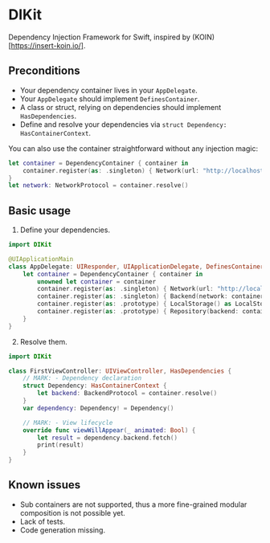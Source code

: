 # DIKit

Dependency Injection Framework for Swift, inspired by (KOIN)[https://insert-koin.io/].

## Preconditions

- Your dependency container lives in your `AppDelegate`.
- Your `AppDelegate` should implement `DefinesContainer`.
- A class or struct, relying on dependencies should implement `HasDependencies`.
- Define and resolve your dependencies via `struct Dependency: HasContainerContext`.

You can also use the container straightforward without any injection magic:

```swift
let container = DependencyContainer { container in
    container.register(as: .singleton) { Network(url: "http://localhost") as NetworkProtocol }
}
let network: NetworkProtocol = container.resolve()
```

## Basic usage

1. Define your dependencies.

```swift
import DIKit

@UIApplicationMain
class AppDelegate: UIResponder, UIApplicationDelegate, DefinesContainer {
    let container = DependencyContainer { container in
        unowned let container = container
        container.register(as: .singleton) { Network(url: "http://localhost") as NetworkProtocol }
        container.register(as: .singleton) { Backend(network: container.resolve()) as BackendProtocol }
        container.register(as: .prototype) { LocalStorage() as LocalStorageProtocol }
        container.register(as: .prototype) { Repository(backend: container.resolve(), storage: container.resolve()) as RepositoryProtocol }
    }
}

```

2. Resolve them.

```swift
import DIKit

class FirstViewController: UIViewController, HasDependencies {
    // MARK: - Dependency declaration
    struct Dependency: HasContainerContext {
        let backend: BackendProtocol = container.resolve()
    }
    var dependency: Dependency! = Dependency()

    // MARK: - View lifecycle
    override func viewWillAppear(_ animated: Bool) {
        let result = dependency.backend.fetch()
        print(result)
    }
}
```

## Known issues

- Sub containers are not supported, thus a more fine-grained modular composition is not possible yet.
- Lack of tests.
- Code generation missing.
